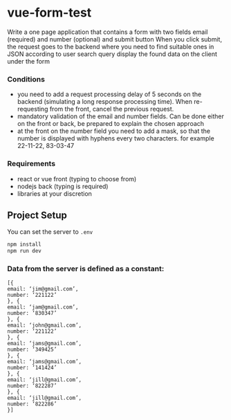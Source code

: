 # vue-form-test

Write a one page application that contains a form with two fields
email (required) and number (optional)
and submit button
When you click submit, the request goes to the backend where you need to find suitable ones in JSON
according to user search query
display the found data on the client under the form

### Conditions
- you need to add a request processing delay of 5 seconds on the backend (simulating a long response processing time).
  When re-requesting from the front, cancel the previous request.
- mandatory validation of the email and number fields.
  Can be done either on the front or back, be prepared to explain the chosen approach
- at the front on the number field you need to add a mask,
  so that the number is displayed with hyphens every two characters. for example 22-11-22, 83-03-47

### Requirements
- react or vue front (typing to choose from)
- nodejs back (typing is required)
- libraries at your discretion

## Project Setup
You can set the server to ```.env```
```sh
npm install
npm run dev
```

### Data from the server is defined as a constant:

```
[{
email: ‘jim@gmail.com’,
number: ‘221122’
}, {
email: ‘jam@gmail.com’,
number: ‘830347’
}, {
email: ‘john@gmail.com’,
number: ‘221122’
}, {
email: ‘jams@gmail.com’,
number: ‘349425’
}, {
email: ‘jams@gmail.com’,
number: ‘141424’
}, {
email: ‘jill@gmail.com’,
number: ‘822287’
}, {
email: ‘jill@gmail.com’,
number: ‘822286’
}]
```



